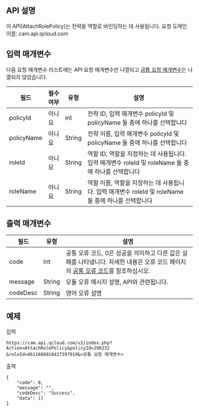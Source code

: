 ## API 설명
이 API(AttachRolePolicy)는 전략을 역할로 바인딩하는 데 사용됩니다.
요청 도메인 이름: cam.api.qcloud.com

## 입력 매개변수
다음 요청 매개변수 리스트에는 API 요청 매개변수만 나열되고 [공통 요청 매개변수](https://cloud.tencent.com/document/api/213/6976)는 나열되지 않았습니다.

|필드|필수 여부|유형|설명|
| ------------ | ------------ | ------------ | ------------ |
|policyId|아니요|int|전략 ID, 입력 매개변수 policyId 및 policyName 둘 중에 하나를 선택합니다|
|policyName|아니요|String|전략 이름, 입력 매개변수 policyId 및 policyName 둘 중에 하나를 선택합니다|
|roleId|아니요|String|역할 ID, 역할을 지정하는 데 사용됩니다. 입력 매개변수 roleId 및 roleName 둘 중에 하나를 선택합니다|
|roleName|아니요|String|역할 이름, 역할을 지정하는 데 사용됩니다. 입력 매개변수 roleId 및 roleName 둘 중에 하나를 선택합니다|

## 출력 매개변수

| 필드  | 유형  | 설명  |
| ------------ | ------------ | ------------ |
| code | Int | 공통 오류 코드, 0은 성공을 의미하고 다른 값은 실패를 나타냅니다. 자세한 내용은 오류 코드 페이지의 <a href='https://cloud.tencent.com/doc/api/372/%E9%94%99%E8%AF%AF%E7%A0%81#1.E3.80.81.E5.85.AC.E5.85.B1.E9.94.99.E8.AF.AF.E7.A0.81' title='공통 오류 코드'>공통 오류 코드</a>를 참조하십시오.|
| message | String | 모듈 오류 메시지 설명, API와 관련됩니다.|
| codeDesc | String | 영어 오류 설명 |

## 예제
입력
```
https://cam.api.qcloud.com/v2/index.php?Action=AttachRolePolicy&policyId=296232
&roleId=4611686018427397919&<공통 요청 매개변수>
```

출력
```
{
    "code": 0,
    "message": "",
    "codeDesc": "Success",
    "data": []
}

````
